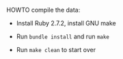 HOWTO compile the data:

* Install Ruby 2.7.2, install GNU make
* Run `bundle install` and run `make`

* Run `make clean` to start over
